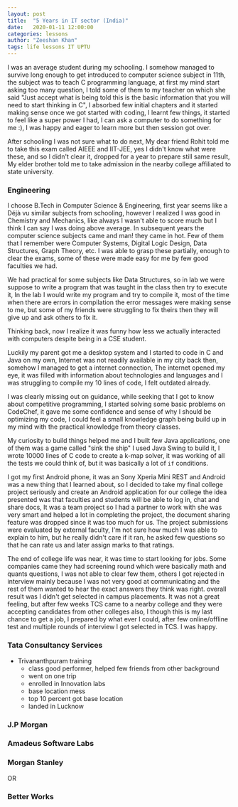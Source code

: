 ```yaml
---
layout: post
title:  "5 Years in IT sector (India)"
date:   2020-01-11 12:00:00
categories: lessons
author: "Zeeshan Khan"
tags: life lessons IT UPTU
---
```



I was an average student during my schooling. I somehow managed to survive long enough to get introduced to computer science subject in 11th, the subject was to teach C programming language, at first my mind start asking too many question, I told some of them to my teacher on which she said "Just accept what is being told this is the basic information that you will need to start thinking in C", I absorbed few initial chapters and it started making sense once we got started with coding, I learnt few things, it started to feel like a super power I had, I can ask a computer to do something for me :), I was happy and eager to learn more but then session got over.

After schooling I was not sure what to do next, My dear friend Rohit told me to take this exam called AIEEE and IIT-JEE, yes I didn't know what were these, and so I didn't clear it, dropped for a year to prepare still same result, My elder brother told me to take admission in the nearby college affiliated to state university.

### Engineering
I choose B.Tech in Computer Science & Engineering, first year seems like a Déjà vu similar subjects from schooling, however I realized I was good in Chemistry and Mechanics, like always I wasn't able to score much but I think I can say I was doing above average. 
In subsequent years the computer science subjects came and man! they came in hot. Few of them that I remember were Computer Systems, Digital Logic Design, Data Structures, Graph Theory, etc. I was able to grasp these partially, enough to clear the exams, some of these were made easy for me by few good faculties we had.

We had practical for some subjects like Data Structures, so in lab we were suppose to write a program that was taught in the class then try to execute it, In the lab I would write my program and try to compile it, most of the time when there are errors in compilation the error messages were making sense to me, but some of my friends were struggling to fix theirs then they will give up and ask others to fix it.

Thinking back, now I realize it was funny how less we actually interacted with computers despite being in a CSE student.

Luckily my parent got me a desktop system and I started to code in C and Java on my own, Internet was not readily available in my city back then, somehow I managed to get a internet connection, The internet opened my eye, it was filled with information about technologies and languages and I was struggling to compile my 10 lines of code, I felt outdated already.

I was clearly missing out on guidance, while seeking that I got to know about competitive programming, I started solving some basic problems on CodeChef, it gave me some confidence and sense of why I should be optimizing my code, I could feel a small knowledge graph being build up in my mind with the practical knowledge from theory classes.

My curiosity to build things helped me and I built few Java applications, one of them was a game called "sink the ship" I used Java Swing to build it, I wrote 10000 lines of C code to create a k-map solver, it was working of all the tests we could think of, but it was basically a lot of `if` conditions.

I got my first Android phone, it was an Sony Xperia Mini
REST and Android was a new thing that I learned about, so I decided to take my final college project seriously and create an Android application for our college the idea presented was that faculties and students will be able to log in, chat and share docs, It was a team project so I had a partner to work with she was very smart and helped a lot in completing the project, the document sharing feature was dropped since it was too much for us.
The project submissions were evaluated by external faculty, I'm not sure how much I was able to explain to him, but he really didn't care if it ran, he asked few questions so that he can rate us and later assign marks to that ratings.

The end of college life was near, it was time to start looking for jobs.
Some companies came they had screening round which were basically math and quants questions, I was not able to clear few them, others I got rejected in interview mainly because I was not very good at communicating and the rest of them wanted to hear the exact answers they think was right. overall result was I didn't get selected in campus placements.
It was not a great feeling, but after few weeks TCS came to a nearby college and they were accepting candidates from other colleges also, I though this is my last chance to get a job, I prepared by what ever I could, after few online/offline test and multiple rounds of interview I got selected in TCS. I was happy.

### Tata Consultancy Services
- Trivananthpuram training
    - class good performer, helped few friends from other background
    - went on one trip
    - enrolled in Innovation labs
    - base location mess
    - top 10 percent got base location
    - landed in Lucknow

### J.P Morgan


### Amadeus Software Labs

### Morgan Stanley

OR

### Better Works